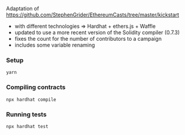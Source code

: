 Adaptation of https://github.com/StephenGrider/EthereumCasts/tree/master/kickstart 
- with different technologies => Hardhat + ethers.js + Waffle
- updated to use a more recent version of the Solidity compiler (0.7.3)
- fixes the count for the number of contributors to a campaign
- includes some variable renaming

### Setup
```
yarn
```

### Compiling contracts
```
npx hardhat compile
```

### Running tests
```
npx hardhat test
```
